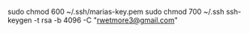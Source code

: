 sudo chmod 600 ~/.ssh/marias-key.pem
sudo chmod 700 ~/.ssh
ssh-keygen -t rsa -b 4096 -C "rwetmore3@gmail.com"
